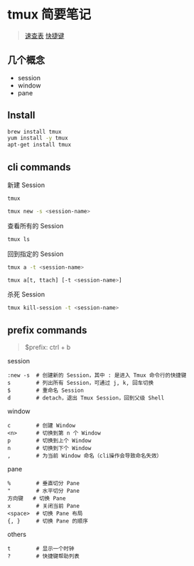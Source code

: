 # tmux 简要笔记

> [速查表](https://gist.github.com/ryerh/14b7c24dfd623ef8edc7) [快捷键](https://blog.csdn.net/hcx25909/article/details/7602935)

## 几个概念

* session
* window
* pane

## Install

```bash
brew install tmux
yum install -y tmux 
apt-get install tmux
```

## cli commands

新建 Session

```bash
tmux

tmux new -s <session-name>
```

查看所有的 Session

```bash
tmux ls
```

回到指定的 Session

```bash
tmux a -t <session-name>

tmux a[t, ttach] [-t <session-name>]
```

杀死 Session

```bash
tmux kill-session -t <session-name>
```

## prefix commands

> $prefix: ctrl + b

session

```text
:new -s  # 创建新的 Session，其中 : 是进入 Tmux 命令行的快捷键
s        # 列出所有 Session，可通过 j, k, 回车切换
$        # 重命名 Session
d        # detach，退出 Tmux Session，回到父级 Shell
```

window

```text
c        # 创建 Window
<n>      # 切换到第 n 个 Window
p        # 切换到上个 Window
n        # 切换到下个 Window
,        # 为当前 Window 命名（cli操作会导致命名失效）
```

pane

```text
%        # 垂直切分 Pane
"        # 水平切分 Pane
方向键   # 切换 Pane
x        # 关闭当前 Pane
<space>  # 切换 Pane 布局
{, }     # 切换 Pane 的顺序
```

others

```text
t        # 显示一个时钟
?        # 快捷键帮助列表
```

